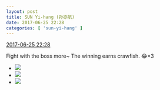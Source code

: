 ```yaml
---
layout: post
title: SUN Yi-hang (孙亦航)
date: 2017-06-25 22:28
categories: [ 'sun-yi-hang' ]
---
```


<div class="weibo-info">
  <a href="http://weibo.com/6108316220/F9vlveYw3">2017-06-25 22:28</a>
</div>

Fight with the boss more~ The winning earns crawfish. :joy:×3

<!-- more -->

<ul class="weibo-pic-list-1">
  <li class="weibo-pic">
    <a href="http://wx2.sinaimg.cn/mw690/006FnS5mgy1fgxtersn2ej30qo0zkdox.jpg"><img src="http://wx2.sinaimg.cn/thumb150/006FnS5mgy1fgxtersn2ej30qo0zkdox.jpgf" /></a>
  </li>
  <li class="weibo-pic">
    <a href="http://wx1.sinaimg.cn/mw690/006FnS5mgy1fgxtet8z65j30qo0zk7ck.jpg"><img src="http://wx1.sinaimg.cn/thumb150/006FnS5mgy1fgxtet8z65j30qo0zk7ck.jpg" /></a>
  </li>
  <li class="weibo-pic">
    <a href="http://wx1.sinaimg.cn/mw690/006FnS5mgy1fgxteug4utj30qo0zkaif.jpg"><img src="http://wx1.sinaimg.cn/thumb150/006FnS5mgy1fgxteug4utj30qo0zkaif.jpg" /></a>
  </li>
</ul>
